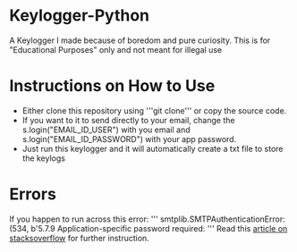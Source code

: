 # Keylogger-Python
A Keylogger I made because of boredom and pure curiosity. This is for "Educational Purposes" only and not meant for illegal use

# Instructions on How to Use
- Either clone this repository using '''git clone''' or copy the source code.
- If you want to it to send directly to your email, change the s.login("EMAIL_ID_USER") with you email and s.login("EMAIL_ID_PASSWORD") with your app password.
- Just run this keylogger and it will automatically create a txt file to store the keylogs

# Errors
If you happen to run across this error: 
'''
smtplib.SMTPAuthenticationError: (534, b'5.7.9 Application-specific password required:
'''
Read this <a href=https://stackoverflow.com/questions/70261815/smtplib-smtpauthenticationerror-534-b5-7-9-application-specific-password-req>article on stacksoverflow</a> for further instruction.
